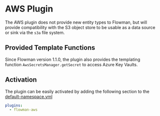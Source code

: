 # AWS Plugin

The AWS plugin does not provide new entity types to Flowman, but will provide compatibility with the S3 object
store to be usable as a data source or sink via the `s3a` file system.


## Provided Template Functions
Since Flowman version 1.1.0, the plugin also provides the templating function `AwsSecretsManager.getSecret` to access Azure
Key Vaults.


## Activation

The plugin can be easily activated by adding the following section to the [default-namespace.yml](../spec/namespace.md)
```yaml
plugins:
  - flowman-aws 
```
